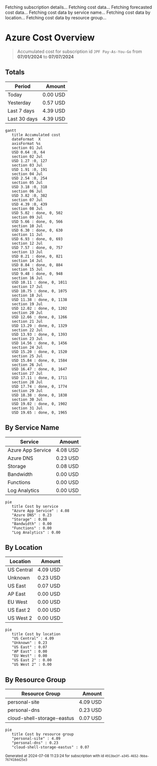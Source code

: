 Fetching subscription details...
Fetching cost data...
Fetching forecasted cost data...
Fetching cost data by service name...
Fetching cost data by location...
Fetching cost data by resource group...
# Azure Cost Overview

> Accumulated cost for subscription id `JPF Pay-As-You-Go` from **07/01/2024** to **07/07/2024**

## Totals

|Period|Amount|
|---|---:|
|Today|0.00 USD|
|Yesterday|0.57 USD|
|Last 7 days|4.39 USD|
|Last 30 days|4.39 USD|

```mermaid
gantt
   title Accumulated cost
   dateFormat  X
   axisFormat %s
   section 01 Jul
   USD 0.64 :0, 64
   section 02 Jul
   USD 1.27 :0, 127
   section 03 Jul
   USD 1.91 :0, 191
   section 04 Jul
   USD 2.54 :0, 254
   section 05 Jul
   USD 3.18 :0, 318
   section 06 Jul
   USD 3.82 :0, 382
   section 07 Jul
   USD 4.39 :0, 439
   section 08 Jul
   USD 5.02 : done, 0, 502
   section 09 Jul
   USD 5.66 : done, 0, 566
   section 10 Jul
   USD 6.30 : done, 0, 630
   section 11 Jul
   USD 6.93 : done, 0, 693
   section 12 Jul
   USD 7.57 : done, 0, 757
   section 13 Jul
   USD 8.21 : done, 0, 821
   section 14 Jul
   USD 8.84 : done, 0, 884
   section 15 Jul
   USD 9.48 : done, 0, 948
   section 16 Jul
   USD 10.11 : done, 0, 1011
   section 17 Jul
   USD 10.75 : done, 0, 1075
   section 18 Jul
   USD 11.38 : done, 0, 1138
   section 19 Jul
   USD 12.02 : done, 0, 1202
   section 20 Jul
   USD 12.66 : done, 0, 1266
   section 21 Jul
   USD 13.29 : done, 0, 1329
   section 22 Jul
   USD 13.93 : done, 0, 1393
   section 23 Jul
   USD 14.56 : done, 0, 1456
   section 24 Jul
   USD 15.20 : done, 0, 1520
   section 25 Jul
   USD 15.84 : done, 0, 1584
   section 26 Jul
   USD 16.47 : done, 0, 1647
   section 27 Jul
   USD 17.11 : done, 0, 1711
   section 28 Jul
   USD 17.74 : done, 0, 1774
   section 29 Jul
   USD 18.38 : done, 0, 1838
   section 30 Jul
   USD 19.02 : done, 0, 1902
   section 31 Jul
   USD 19.65 : done, 0, 1965
```

## By Service Name

|Service|Amount|
|---|---:|
|Azure App Service|4.08 USD|
|Azure DNS|0.23 USD|
|Storage|0.08 USD|
|Bandwidth|0.00 USD|
|Functions|0.00 USD|
|Log Analytics|0.00 USD|

```mermaid
pie
   title Cost by service
   "Azure App Service" : 4.08
   "Azure DNS" : 0.23
   "Storage" : 0.08
   "Bandwidth" : 0.00
   "Functions" : 0.00
   "Log Analytics" : 0.00
```

## By Location

|Location|Amount|
|---|---:|
|US Central|4.09 USD|
|Unknown|0.23 USD|
|US East|0.07 USD|
|AP East|0.00 USD|
|EU West|0.00 USD|
|US East 2|0.00 USD|
|US West 2|0.00 USD|

```mermaid
pie
   title Cost by location
   "US Central" : 4.09
   "Unknown" : 0.23
   "US East" : 0.07
   "AP East" : 0.00
   "EU West" : 0.00
   "US East 2" : 0.00
   "US West 2" : 0.00
```

## By Resource Group

|Resource Group|Amount|
|---|---:|
|personal-site|4.09 USD|
|personal-dns|0.23 USD|
|cloud-shell-storage-eastus|0.07 USD|

```mermaid
pie
   title Cost by resource group
   "personal-site" : 4.09
   "personal-dns" : 0.23
   "cloud-shell-storage-eastus" : 0.07
```

<sup>Generated at 2024-07-08 11:23:24 for subscription with id `4913be3f-a345-4652-9bba-767418dd25e3`</sup>
